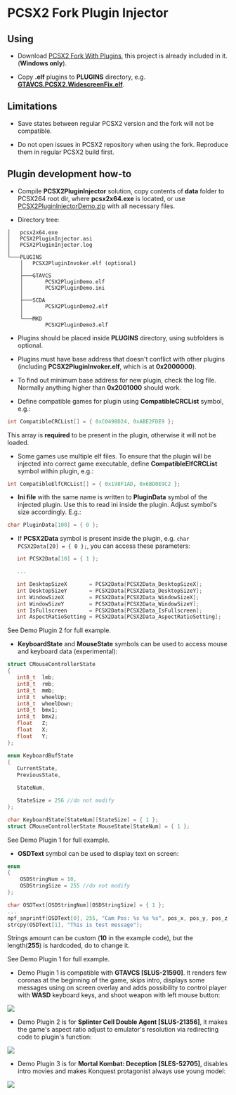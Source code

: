 # PCSX2 Fork Plugin Injector

## Using

 - Download [PCSX2 Fork With Plugins](https://github.com/ASI-Factory/PCSX2-Fork-With-Plugins/releases/tag/latest), this project is already included in it. (**Windows only**).

 - Copy **.elf** plugins to **PLUGINS** directory, e.g. **[GTAVCS.PCSX2.WidescreenFix.elf](https://thirteenag.github.io/wfp#gtavcs)**.

## Limitations

 - Save states between regular PCSX2 version and the fork will not be compatible.

 - Do not open issues in PCSX2 repository when using the fork. Reproduce them in regular PCSX2 build first.

## Plugin development how-to 

 - Compile **PCSX2PluginInjector** solution, copy contents of **data** folder to PCSX264 root dir, where **pcsx2x64.exe** is located, or use [PCSX2PluginInjectorDemo.zip](https://github.com/ThirteenAG/PCSX2PluginInjector/releases/download/latest/PCSX2PluginInjectorDemo.zip) with all necessary files.

 - Directory tree:

```
│   pcsx2x64.exe
│   PCSX2PluginInjector.asi
│   PCSX2PluginInjector.log
│
└───PLUGINS
    │   PCSX2PluginInvoker.elf (optional)
    │
    ├───GTAVCS
    │       PCSX2PluginDemo.elf
    │       PCSX2PluginDemo.ini
    │
    ├───SCDA
    │       PCSX2PluginDemo2.elf
    │
    └───MKD
            PCSX2PluginDemo3.elf			
```

 - Plugins should be placed inside **PLUGINS** directory, using subfolders is optional.

 - Plugins must have base address that doesn't conflict with other plugins (including **PCSX2PluginInvoker.elf**, which is at **0x2000000**).

 - To find out minimum base address for new plugin, check the log file. Normally anything higher than **0x2001000** should work.

 - Define compatible games for plugin using **CompatibleCRCList** symbol, e.g.:
 ```c
 int CompatibleCRCList[] = { 0xC0498D24, 0xABE2FDE9 };
 ```
 This array is **required** to be present in the plugin, otherwise it will not be loaded.

 - Some games use multiple elf files. To ensure that the plugin will be injected into correct game executable, define **CompatibleElfCRCList** symbol within plugin, e.g.:

```c
int CompatibleElfCRCList[] = { 0x198F1AD, 0x6BD0E9C2 };
```

 - **Ini file** with the same name is written to **PluginData** symbol of the injected plugin. Use this to read ini inside the plugin. Adjust symbol's size accordingly. E.g.:
 ```c
 char PluginData[100] = { 0 };
 ```

 - If **PCSX2Data** symbol is present inside the plugin, e.g. `char PCSX2Data[20] = { 0 };`, you can access these parameters:
 ```c
    int PCSX2Data[10] = { 1 };

    ...

    int DesktopSizeX       = PCSX2Data[PCSX2Data_DesktopSizeX];
    int DesktopSizeY       = PCSX2Data[PCSX2Data_DesktopSizeY];
    int WindowSizeX        = PCSX2Data[PCSX2Data_WindowSizeX];
    int WindowSizeY        = PCSX2Data[PCSX2Data_WindowSizeY];
    int IsFullscreen       = PCSX2Data[PCSX2Data_IsFullscreen];
    int AspectRatioSetting = PCSX2Data[PCSX2Data_AspectRatioSetting];
```
See Demo Plugin 2 for full example.

 - **KeyboardState** and **MouseState** symbols can be used to access mouse and keyboard data (experimental):
 ```c
struct CMouseControllerState
{
    int8_t	lmb;
    int8_t	rmb;
    int8_t	mmb;
    int8_t	wheelUp;
    int8_t	wheelDown;
    int8_t	bmx1;
    int8_t	bmx2;
    float   Z;
    float   X;
    float   Y;
};

enum KeyboardBufState
{
    CurrentState,
    PreviousState,

    StateNum,

    StateSize = 256 //do not modify
};

char KeyboardState[StateNum][StateSize] = { 1 };
struct CMouseControllerState MouseState[StateNum] = { 1 };
```
 See Demo Plugin 1 for full example.

 - **OSDText** symbol can be used to display text on screen:
```c
enum
{
    OSDStringNum = 10,
    OSDStringSize = 255 //do not modify
};

char OSDText[OSDStringNum][OSDStringSize] = { 1 };
...
npf_snprintf(OSDText[0], 255, "Cam Pos: %s %s %s", pos_x, pos_y, pos_z);
strcpy(OSDText[1], "This is test message");
```
Strings amount can be custom (**10** in the example code), but the length(**255**) is hardcoded, do to change it. 

See Demo Plugin 1 for full example.

- Demo Plugin 1 is compatible with **GTAVCS [SLUS-21590]**. It renders few coronas at the beginning of the game, skips intro, displays some messages using on screen overlay and adds possibility to control player with **WASD** keyboard keys, and shoot weapon with left mouse button:

![](https://i.imgur.com/eECJWlQ.png)

- Demo Plugin 2 is for **Splinter Cell Double Agent [SLUS-21356]**, it makes the game's aspect ratio adjust to emulator's resolution via redirecting code to plugin's function:

![](https://i.imgur.com/nYdAUp2.png)

- Demo Plugin 3 is for **Mortal Kombat: Deception [SLES-52705]**, disables intro movies and makes Konquest protagonist always use young model:

![](https://i.imgur.com/VWptXcv.png)
